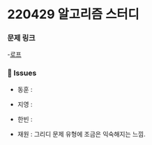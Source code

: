 # 220429 알고리즘 스터디

### 문제 링크

-[로프](https://www.acmicpc.net/problem/2217)

### 👾 Issues

- 동훈 : 

- 지영 :

- 한빈 : 

- 재원 : 그리디 문제 유형에 조금은 익숙해지는 느낌.